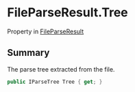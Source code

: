 # FileParseResult.Tree

Property in [FileParseResult](api/csharp/yarn.compiler.fileparseresult.md)

## Summary

<param name="tree">The parse tree extracted from the file.</param>

```csharp
public IParseTree Tree { get; }
```

